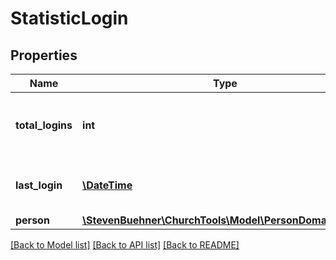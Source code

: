 # StatisticLogin

## Properties
Name | Type | Description | Notes
------------ | ------------- | ------------- | -------------
**total_logins** | **int** | Count of how many times a user has loged in. | [optional] 
**last_login** | [**\DateTime**](\DateTime.md) | Last time the user has logged in. | [optional] 
**person** | [**\StevenBuehner\ChurchTools\Model\PersonDomainObject**](PersonDomainObject.md) |  | [optional] 

[[Back to Model list]](../../README.md#documentation-for-models) [[Back to API list]](../../README.md#documentation-for-api-endpoints) [[Back to README]](../../README.md)

